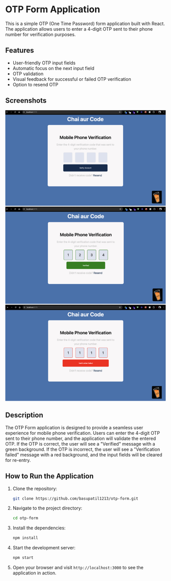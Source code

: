# OTP Form Application

This is a simple OTP (One Time Password) form application built with React. The application allows users to enter a 4-digit OTP sent to their phone number for verification purposes.

## Features

- User-friendly OTP input fields
- Automatic focus on the next input field
- OTP validation
- Visual feedback for successful or failed OTP verification
- Option to resend OTP

## Screenshots

![OTP Form](./src/screenshots/otp-initial-screen.png)
![OTP Verified](./src/screenshots/otp-success.png)
![OTP Verification Failed](./src//screenshots/otp-failed.png)

## Description

The OTP Form application is designed to provide a seamless user experience for mobile phone verification. Users can enter the 4-digit OTP sent to their phone number, and the application will validate the entered OTP. If the OTP is correct, the user will see a "Verified" message with a green background. If the OTP is incorrect, the user will see a "Verification failed" message with a red background, and the input fields will be cleared for re-entry.


## How to Run the Application

1. Clone the repository:
   ```bash
   git clone https://github.com/basupatil1213/otp-form.git
   ```
2. Navigate to the project directory:
   ```bash
   cd otp-form
   ```
3. Install the dependencies:
   ```bash
   npm install
   ```
4. Start the development server:
   ```bash
   npm start
   ```
5. Open your browser and visit `http://localhost:3000` to see the application in action.

